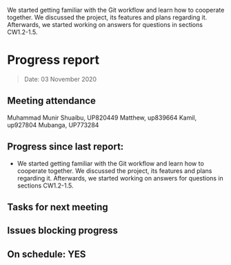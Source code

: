 We started getting familiar with the Git workflow and learn how to cooperate together. We discussed the project, its features and plans regarding it. Afterwards, we started working on answers for questions in sections CW1.2-1.5.

<!-- File name must be Year-Month-Date.md
e.g. 2020-10-12.md -->

<!--One report per week Minimum!-->
# Progress report

> Date: 03 November 2020

<!--Names of those who attended the meeting, CSV-->
## Meeting attendance

Muhammad Munir Shuaibu, UP820449
Matthew, up839664
Kamil, up927804
Mubanga, UP773284
## Progress since last report:
<!--What have you done ?-->
<!--Single line bullet point-->
* We started getting familiar with the Git workflow and learn how to cooperate together. We discussed the project, its features and plans regarding it. Afterwards, we started working on answers for questions in sections CW1.2-1.5.

## Tasks for next meeting

<!--What will you do before the next?-->
<!--Single line bullet point-->


## Issues blocking progress


<!--Pick one-->
<!--## On schedule: YES-->
<!--## On schedule: NO-->

## On schedule: YES
